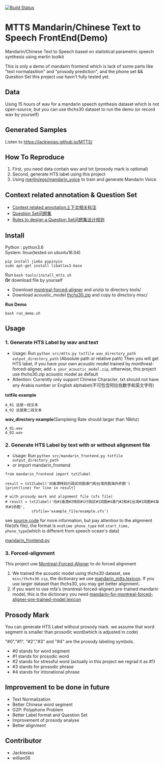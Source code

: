 [![Build Status](https://travis-ci.org/Jackiexiao/MTTS.svg?branch=dev)](https://travis-ci.org/Jackiexiao/MTTS)
<!--[![Coverage Status](https://coveralls.io/repos/github/Jackiexiao/MTTS/badge.svg?branch=master)](https://coveralls.io/github/Jackiexiao/MTTS?branch=master)-->
# MTTS Mandarin/Chinese Text to Speech FrontEnd(Demo)

Mandarin/Chinese Text to Speech based on statistical parametric speech 
synthesis using merlin toolkit

This is only a demo of mandarin frontend which is lack of some parts like "text normalasition" and "prosody prediction", and the phone set && Question Set this project use havn't fully tested yet.

## Data
Using 15 hours of wav for a mandarin speech synthesis dataset which is not
open-source, but you can use thchs30 dataset to run the demo (or record wav by
yourself)

## Generated Samples
Listen to  https://jackiexiao.github.io/MTTS/

## How To Reproduce
1. First, you need data contain wav and txt (prosody mark is optional)
2. Second, generate HTS label using this project 
3. Using [merlin/egs/mandarin_voice](https://github.com/CSTR-Edinburgh/merlin/tree/master/egs/mandarin_voice) to train and generate Mandarin Voice

## Context related annotation & Question Set
* [Context related annotation上下文相关标注](https://github.com/Jackiexiao/MTTS/blob/master/misc/mandarin_label.md)
* [Question Set问题集](https://github.com/Jackiexiao/MTTS/blob/master/misc/questions-mandarin.hed)
* [Rules to design a Question Set问题集设计规则](https://github.com/Jackiexiao/MTTS/blob/master/docs/mddocs/question.md)

## Install
Python : python3.6  
System: linux(tested on ubuntu16.04)  
```
pip install jieba pypinyin
sudo apt-get install libatlas3-base
```
Run `bash tools/install_mtts.sh`  
**Or** download file by yourself
* Download [montreal-forced-aligner](https://github.com/MontrealCorpusTools/Montreal-Forced-Aligner/releases/download/v1.0.0/montreal-forced-aligner_linux.tar.gz) and unzip to directory tools/  
* Download acoustic_model
[thchs30.zip](https://github.com/Jackiexiao/MTTS/releases/download/v0.1/thchs30.zip) and copy to directory misc/  

**Run Demo**
```
bash run_demo.sh
```
## Usage
### 1. Generate HTS Label by wav and text
* Usage: Run `python src/mtts.py txtfile wav_directory_path output_directory_path` (Absolute path or relative path) Then you will get HTS label, if you have your own acoustic model trained by monthreal-forced-aligner, add`-a your_acoustic_model.zip`, otherwise, this project use thchs30.zip acoustic model as default
* Attention: Currently only support Chinese Character, txt should not have any
    Arabia number or English alphabet(不可包含阿拉伯数字和英文字符)

**txtfile example**
```
A_01 这是一段文本
A_02 这是第二段文本
```
**wav_directory example**(Sampleing Rate should larger than 16khz)
```
A_01.wav  
A_02.wav  
```

### 2. Generate HTS Label by text with or without alignment file
* Usage: Run `python src/mandarin_frontend.py txtfile output_directory_path` 
* or import mandarin_frontend
```
from mandarin_frontend import txt2label

result = txt2label('向香港特别行政区同胞澳门和台湾同胞海外侨胞')
[print(line) for line in result]

# with prosody mark and alignment file (sfs file)
# result = txt2label('向#1香港#2特别#1行政区#1同胞#4澳门#2和#1台湾#1同胞#4海外#1侨胞',
            sfsfile='example_file/example.sfs')
```
see [source
code](https://github.com/Jackiexiao/MTTS/blob/master/src/mandarin_frontend.py) for more information, but pay attention to the alignment file(sfs file), the format is `endtime phone_type` not `start_time, phone_type`(which is different from speech ocean's data)

[mandarin_frontend.py](https://github.com/Jackiexiao/MTTS/blob/master/src/mandarin_frontend.py)

### 3. Forced-alignment
This project use [Montreal-Forced-Aligner](https://github.com/MontrealCorpusTools/Montreal-Forced-Aligner) to do forced alignment
1. We trained the acoustic model using thchs30 dataset, see `misc/thchs30.zip`, the dictionary we use [mandarin_mtts.lexicon](https://github.com/Jackiexiao/MTTS/blob/master/misc/mandarin_mtts.lexicon). If you use larger dataset than thchs30, you may get better alignment.
2. If you want to use mfa's (montreal-forced-aligner) pre-trained mandarin model, this is the dictionary you need [mandarin-for-montreal-forced-aligner-pre-trained-model.lexicon](https://github.com/Jackiexiao/MTTS/blob/master/misc/mandarin-for-montreal-forced-aligner-pre-trained-model.lexicon)

## Prosody Mark
You can generate HTS Label without prosody mark. we assume that word segment is
smaller than prosodic word(which is adjusted in code)

"#0","#1", "#2","#3" and "#4" are the prosody labeling symbols.
* #0 stands for word segment
* #1 stands for prosodic word
* #2 stands for stressful word (actually in this project we regrad it as #1)
* #3 stands for prosodic phrase
* #4 stands for intonational phrase 


## Improvement to be done in future
* Text Normalization
* Better Chinese word segment
* G2P: Polyphone Problem
* Better Label format and Question Set
* Improvement of prosody analyse
* Better alignment

## Contributor
* Jackiexiao
* willian56

